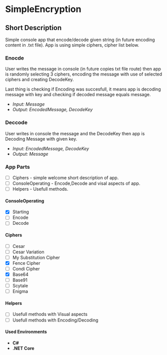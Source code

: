 # SimpleEncryption

## Short Description
Simple console app that encode/decode given string (in future encoding content in .txt file). App is using simple ciphers, cipher list below.

### Enocde
User writes the message in console (in future copies txt file route) then app is randomly selecting 3 ciphers, 
encoding the message with use of selected ciphers and creating DecodeKey.

Last thing is checking if Encoding was succesfull, it means app is decoding message with key and checking if decoded message equals message.

- *Input: Message*
- *Output: EncodedMessage, DecodeKey*

### Deccode
User writes in console the message and the DecodeKey then app is Decoding Message with given key.

- *Input: EncodedMessage, DecodeKey*
- *Output: Message*


### App Parts
- [ ] Ciphers - simple welcome short description of app.
- [ ] ConsoleOperating - Encode,Decode and visal aspects of app.
- [ ] Helpers - Usefull methods.

#### ConsoleOperating
- [X] Starting
- [ ] Encode 
- [ ] Decode

#### Ciphers
- [ ] Cesar
- [ ] Cesar Variation
- [ ] My Substitution Cipher
- [X] Fence Cipher
- [ ] Condi Cipher
- [X] Base64
- [ ] Base91
- [ ] Scytale
- [ ] Enigma

#### Helpers
- [ ] Usefull methods with Visual aspects
- [ ] Usefull methods with Encoding/Decoding

#### Used Environments 
- **C#**
- **.NET Core**
